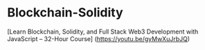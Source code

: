 # Blockchain-Solidity


[Learn Blockchain, Solidity, and Full Stack Web3 Development with JavaScript – 32-Hour Course] (https://youtu.be/gyMwXuJrbJQ)